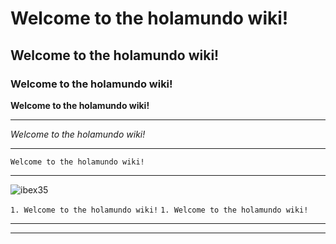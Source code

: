 # Welcome to the holamundo wiki!
## Welcome to the holamundo wiki!
### Welcome to the holamundo wiki!
**Welcome to the holamundo wiki!**
***

_Welcome to the holamundo wiki!_
***

`Welcome to the holamundo wiki!`
***
![ibex35](http://www.fxprivilege.com/wp-content/uploads/2017/03/IBEX35-PORTADA.jpeg)

`1. Welcome to the holamundo wiki!`
`1. Welcome to the holamundo wiki!`
***


***
